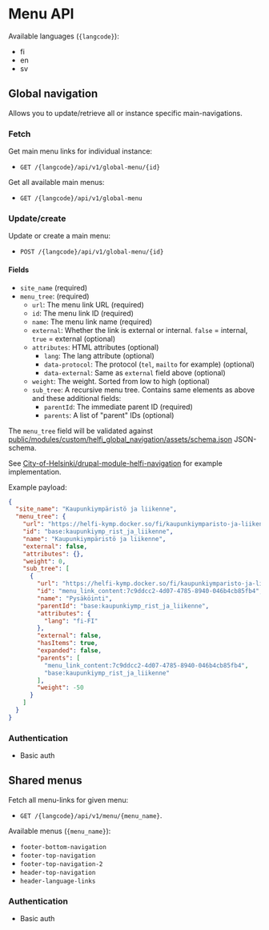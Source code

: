 # Menu API

Available languages (`{langcode}`):

- fi
- en
- sv

## Global navigation

Allows you to update/retrieve all or instance specific main-navigations.

### Fetch

Get main menu links for individual instance:

- `GET /{langcode}/api/v1/global-menu/{id}`

Get all available main menus:
- `GET /{langcode}/api/v1/global-menu`

### Update/create

Update or create a main menu:
- `POST /{langcode}/api/v1/global-menu/{id}`

#### Fields

- `site_name` (required)
- `menu_tree`: (required)
  - `url`: The menu link URL (required)
  - `id`: The menu link ID (required)
  - `name`: The menu link name (required)
  - `external`: Whether the link is external or internal. `false` = internal, `true` = external  (optional)
  - `attributes`: HTML attributes (optional)
    - `lang`: The lang attribute (optional)
    - `data-protocol`: The protocol (`tel`, `mailto` for example) (optional)
    - `data-external`: Same as `external` field above (optional)
  - `weight`: The weight. Sorted from low to high (optional)
  - `sub_tree`: A recursive menu tree. Contains same elements as above and these additional fields:
    - `parentId`: The immediate parent ID (required)
    - `parents`: A list of "parent" IDs (optional)

The `menu_tree` field will be validated against [public/modules/custom/helfi_global_navigation/assets/schema.json](/public/modules/custom/helfi_global_navigation/assets/schema.json) JSON-schema.

See [City-of-Helsinki/drupal-module-helfi-navigation](https://github.com/City-of-Helsinki/drupal-module-helfi-navigation) for example implementation.

Example payload:

```json
{
  "site_name": "Kaupunkiympäristö ja liikenne",
  "menu_tree": {
    "url": "https://helfi-kymp.docker.so/fi/kaupunkiymparisto-ja-liikenne/kaupunkiymparisto-ja-liikenne",
    "id": "base:kaupunkiymp_rist_ja_liikenne",
    "name": "Kaupunkiympäristö ja liikenne",
    "external": false,
    "attributes": {},
    "weight": 0,
    "sub_tree": [
      {
        "url": "https://helfi-kymp.docker.so/fi/kaupunkiymparisto-ja-liikenne/pysakointi",
        "id": "menu_link_content:7c9ddcc2-4d07-4785-8940-046b4cb85fb4",
        "name": "Pysäköinti",
        "parentId": "base:kaupunkiymp_rist_ja_liikenne",
        "attributes": {
          "lang": "fi-FI"
        },
        "external": false,
        "hasItems": true,
        "expanded": false,
        "parents": [
          "menu_link_content:7c9ddcc2-4d07-4785-8940-046b4cb85fb4",
          "base:kaupunkiymp_rist_ja_liikenne"
        ],
        "weight": -50
      }
    ]
  }
}
```

### Authentication

- Basic auth

## Shared menus

Fetch all menu-links for given menu:

- `GET /{langcode}/api/v1/menu/{menu_name}`.

Available menus (`{menu_name}`):
- `footer-bottom-navigation`
- `footer-top-navigation`
- `footer-top-navigation-2`
- `header-top-navigation`
- `header-language-links`

### Authentication

- Basic auth
